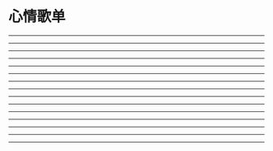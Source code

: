 # 心情歌单

[annotation]: <id> (d4cb84c8-69e2-4e1e-afc1-b95a03339fd4)
[annotation]: <status> (public)
[annotation]: <create_time> (2019-04-27 17:03:34)
[annotation]: <category> (心情随笔)
[annotation]: <comments> (true)
[annotation]: <url> (http://blog.ccyg.studio/article/d4cb84c8-69e2-4e1e-afc1-b95a03339fd4)

<div class='ui jplayer audio' data-url='https://link.hhtjim.com/kw/582026.mp3' format='mp3' title='杨沛宜 - 歌唱祖国'></div>

---

<div class='ui jplayer audio' data-url='https://link.hhtjim.com/kw/109992.mp3' format='mp3' title='范玮琪、张韶涵 - 如果的事'></div>

---

<div class='ui jplayer audio' data-url='https://link.hhtjim.com/163/1338695683.mp3' format='mp3' title='吴青峰 - 起风了'></div>

---

<div class='ui jplayer audio' data-url='https://link.hhtjim.com/163/296837.mp3' format='mp3' title='田馥甄 - 魔鬼中的天使'></div>

---

<div class='ui jplayer audio' data-url='https://link.hhtjim.com/kw/109315.mp3' format='mp3' title='王菲 - 暗涌'></div>

---

<div class='ui jplayer audio' data-url='https://link.hhtjim.com/kw/40900353.mp3' format='mp3' title='毛不易 - 牧马城市'></div>

---

<div class='ui jplayer audio' data-url="https://link.hhtjim.com/kw/1027785.mp3" format='mp3' title='梁静茹 - 情歌'></div>

---

<div class='ui jplayer audio' data-url='https://link.hhtjim.com/kw/989127.mp3' format='mp3' title='梁静茹 - 为你我受冷风吹'></div>

---

<div class='ui jplayer audio' data-url='https://link.hhtjim.com/163/254485.mp3' format='mp3' title='梁静茹 - 勇气'></div>

---

<div class='ui jplayer audio' data-url='https://link.hhtjim.com/kw/6685288.mp3' format='mp3' title='梁静茹 - 问'></div>

---

<div class='ui jplayer audio' data-url='https://link.hhtjim.com/163/254260.mp3' format='mp3' title='梁静茹 - 孤单北半球'></div>

---

<div class='ui jplayer audio' data-url='https://link.hhtjim.com/kw/213973.mp3' format='mp3' title='梁静茹 - 暖暖'></div>

---

<div class='ui jplayer audio' data-url='https://link.hhtjim.com/163/25730757.mp3' format='mp3' title='陈奕迅 - 稳稳的幸福'></div>

---

<div class='ui jplayer audio' data-url='https://link.hhtjim.com/kw/6655007.mp3' format='mp3' title='陈奕迅 - 陪你度过漫长岁月'></div>

---

<div class='ui jplayer audio' data-url='https://link.hhtjim.com/163/65536.mp3' format='mp3' title='陈奕迅 - 爱情转移'></div>

---

<div class='ui jplayer audio' data-url='https://link.hhtjim.com/163/3986241.mp3' format='mp3' title='Yesterday once more - Carpenters'></div>
